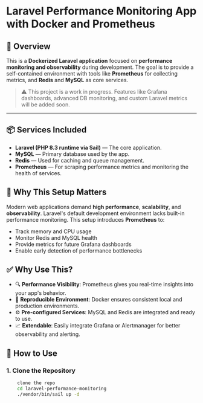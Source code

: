 # Laravel Performance Monitoring App with Docker and Prometheus

## 🚀 Overview

This is a **Dockerized Laravel application** focused on **performance monitoring and observability** during development. The goal is to provide a self-contained environment with tools like **Prometheus** for collecting metrics, and **Redis** and **MySQL** as core services.

> ⚠️ This project is a work in progress. Features like Grafana dashboards, advanced DB monitoring, and custom Laravel metrics will be added soon.

---
## 📦 Services Included

- **Laravel (PHP 8.3 runtime via Sail)** — The core application.
- **MySQL** — Primary database used by the app.
- **Redis** — Used for caching and queue management.
- **Prometheus** — For scraping performance metrics and monitoring the health of services.

## 🔧 Why This Setup Matters

Modern web applications demand **high performance**, **scalability**, and **observability**. Laravel's default development environment lacks built-in performance monitoring. This setup introduces **Prometheus** to:

- Track memory and CPU usage
- Monitor Redis and MySQL health
- Provide metrics for future Grafana dashboards
- Enable early detection of performance bottlenecks

## ✅ Why Use This?

- 🔍 **Performance Visibility**: Prometheus gives you real-time insights into your app's behavior.
- 🐳 **Reproducible Environment**: Docker ensures consistent local and production environments.
- ⚙️ **Pre-configured Services**: MySQL and Redis are integrated and ready to use.
- 📈 **Extendable**: Easily integrate Grafana or Alertmanager for better observability and alerting.

## 🧰 How to Use

### 1. Clone the Repository

```bash
    clone the repo
    cd laravel-performance-monitoring
    ./vendor/bin/sail up -d
```
